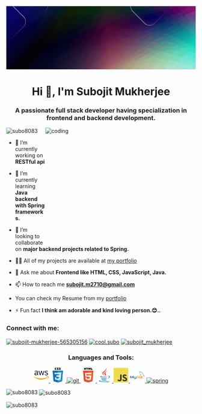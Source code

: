 <img src="https://github.com/subo8083/subo8083/blob/main/gitBanner.gif" style="width:1000px">
<h1 align="center">Hi 👋, I'm Subojit Mukherjee</h1>
<h3 align="center">A passionate full stack developer having specialization in frontend and backend development.</h3>

<img align="right" src="https://physicsgurukul.com/wp-content/uploads/2019/02/character-1.gif" alt="coding" style="width: 400px;height: 300px;">

<p align="left"> <img src="https://komarev.com/ghpvc/?username=subo8083&label=Profile%20views&color=0e75b6&style=flat" alt="subo8083" /> </p>

- 🔭 I’m currently working on **RESTful api**

- 🌱 I’m currently learning **Java backend with Spring frameworks.**

- 👯 I’m looking to collaborate on **major backend projects related to Spring.**

- 👨‍💻 All of my projects are available at [my portfolio](https://subo8083.github.io)

- 💬 Ask me about **Frontend like HTML, CSS, JavaScript, Java.**

- 📫 How to reach me **subojit.m2710@gmail.com**

- You can check my Resume from my [portfolio](https://subo8083.github.io)

- ⚡ Fun fact **I think am adorable and kind loving person.😊..**

<h3 align="left">Connect with me:</h3>
<p align="left">
<a href="https://linkedin.com/in/subojit-mukherjee-565305156" target="blank"><img align="center" src="https://raw.githubusercontent.com/rahuldkjain/github-profile-readme-generator/master/src/images/icons/Social/linked-in-alt.svg" alt="subojit-mukherjee-565305156" height="30" width="40" /></a>
<a href="https://fb.com/cool.subo" target="blank"><img align="center" src="https://raw.githubusercontent.com/rahuldkjain/github-profile-readme-generator/master/src/images/icons/Social/facebook.svg" alt="cool.subo" height="30" width="40" /></a>
<a href="https://instagram.com/subojit_mukherjee" target="blank"><img align="center" src="https://raw.githubusercontent.com/rahuldkjain/github-profile-readme-generator/master/src/images/icons/Social/instagram.svg" alt="subojit_mukherjee" height="30" width="40" /></a>
</p>

<h3 align="center">Languages and Tools:</h3>
<p align="center"> <a href="https://aws.amazon.com" target="_blank" rel="noreferrer"> <img src="https://raw.githubusercontent.com/devicons/devicon/master/icons/amazonwebservices/amazonwebservices-original-wordmark.svg" alt="aws" width="40" height="40"/> </a> <a href="https://www.w3schools.com/css/" target="_blank" rel="noreferrer"> <img src="https://raw.githubusercontent.com/devicons/devicon/master/icons/css3/css3-original-wordmark.svg" alt="css3" width="40" height="40"/> </a> <a href="https://git-scm.com/" target="_blank" rel="noreferrer"> <img src="https://www.vectorlogo.zone/logos/git-scm/git-scm-icon.svg" alt="git" width="40" height="40"/> </a> <a href="https://www.w3.org/html/" target="_blank" rel="noreferrer"> <img src="https://raw.githubusercontent.com/devicons/devicon/master/icons/html5/html5-original-wordmark.svg" alt="html5" width="40" height="40"/> </a> <a href="https://www.java.com" target="_blank" rel="noreferrer"> <img src="https://raw.githubusercontent.com/devicons/devicon/master/icons/java/java-original.svg" alt="java" width="40" height="40"/> </a> <a href="https://developer.mozilla.org/en-US/docs/Web/JavaScript" target="_blank" rel="noreferrer"> <img src="https://raw.githubusercontent.com/devicons/devicon/master/icons/javascript/javascript-original.svg" alt="javascript" width="40" height="40"/> </a> <a href="https://www.mysql.com/" target="_blank" rel="noreferrer"> <img src="https://raw.githubusercontent.com/devicons/devicon/master/icons/mysql/mysql-original-wordmark.svg" alt="mysql" width="40" height="40"/> </a> <a href="https://spring.io/" target="_blank" rel="noreferrer"> <img src="https://www.vectorlogo.zone/logos/springio/springio-icon.svg" alt="spring" width="40" height="40"/> </a> </p>

<p><img align="left" src="https://github-readme-stats.vercel.app/api/top-langs?username=subo8083&show_icons=true&locale=en&layout=compact&theme=github_dark" alt="subo8083" /></p>

<p>&nbsp;<img align="center" src="https://github-readme-stats.vercel.app/api?username=subo8083&show_icons=true&locale=en&theme=github_dark" alt="subo8083" /></p>

<p><img align="center" src="https://github-readme-streak-stats.herokuapp.com/?user=subo8083&theme=aura" alt="subo8083" /></p>
